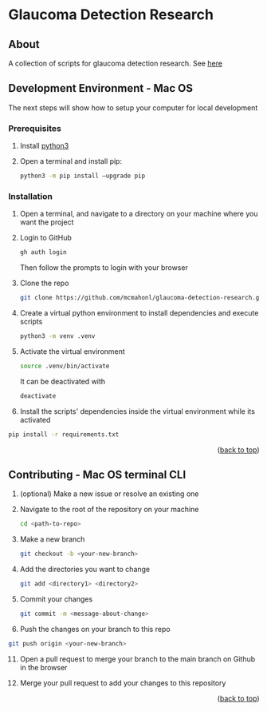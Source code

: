 # Glaucoma Detection Research

<!-- About -->
## About

A collection of scripts for glaucoma detection research. See [here](https://ieeexplore.ieee.org/document/10436242)

<!-- Development Environment -->
## Development Environment - Mac OS

The next steps will show how to setup your computer for local development

### Prerequisites

1. Install [python3](https://docs.python.org/3/using/mac.html)
   
3. Open a terminal and install pip:
   
   ```sh
   python3 -m pip install –upgrade pip
   ```

### Installation

1. Open a terminal, and navigate to a directory on your machine where you want the project
   
3. Login to GitHub
   
   ```sh
   gh auth login
   ```
   
   Then follow the prompts to login with your browser
   
4. Clone the repo
   
   ```sh
   git clone https://github.com/mcmahonl/glaucoma-detection-research.git
   ```
   
6. Create a virtual python environment to install dependencies and execute scripts
   
   ```sh
   python3 -m venv .venv
   ```
   
8. Activate the virtual environment
   
   ```sh
   source .venv/bin/activate
   ```
   
   It can be deactivated with
   
   ```sh
   deactivate
   ```
   
10. Install the scripts' dependencies inside the virtual environment while its activated
  ```sh
  pip install -r requirements.txt
  ```

<p align="right">(<a href="#readme-top">back to top</a>)</p>

<!-- CONTRIBUTING -->
## Contributing - Mac OS terminal CLI

1. (optional) Make a new issue or resolve an existing one
   
3. Navigate to the root of the repository on your machine
   
   ```sh
   cd <path-to-repo>
   ```
   
5. Make a new branch
   
   ```sh
   git checkout -b <your-new-branch>
   ```

7. Add the directories you want to change
   
   ```sh
   git add <directory1> <directory2>
   ```

9. Commit your changes
    
   ```sh
   git commit -m <message-about-change>
   ```
   
11. Push the changes on your branch to this repo
    
   ```sh
   git push origin <your-new-branch>
   ```

11. Open a pull request to merge your branch to the main branch on Github in the browser
    
13. Merge your pull request to add your changes to this repository

<p align="right">(<a href="#readme-top">back to top</a>)</p>
